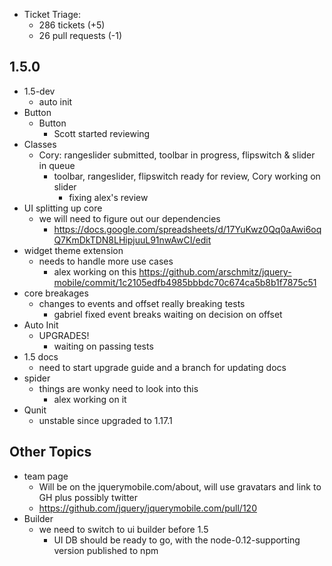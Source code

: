 * Ticket Triage:
  * 286 tickets (+5)
  * 26 pull requests (-1)

## 1.5.0
  * 1.5-dev
    * auto init
  * Button
    * Button
      * Scott started reviewing
  * Classes
    * Cory: rangeslider submitted, toolbar in progress, flipswitch & slider in queue
      * toolbar, rangeslider, flipswitch ready for review, Cory working on slider
        * fixing alex's review
  * UI splitting up core
    * we will need to figure out our dependencies
      * https://docs.google.com/spreadsheets/d/17YuKwz0Qq0aAwi6oqQ7KmDkTDN8LHipjuuL91nwAwCI/edit
  * widget theme extension
    * needs to handle more use cases
      * alex working on this https://github.com/arschmitz/jquery-mobile/commit/1c2105edfb4985bbbdc70c674ca5b8b1f7875c51
  * core breakages
    * changes to events and offset really breaking tests
      * gabriel fixed event breaks waiting on decision on offset
  * Auto Init
    * UPGRADES!
      * waiting on passing tests
  * 1.5 docs
    * need to start upgrade guide and a branch for updating docs
  * spider
    * things are wonky need to look into this
      * alex working on it
  * Qunit
    * unstable since upgraded to 1.17.1

## Other Topics
  * team page
    * Will be on the jquerymobile.com/about, will use gravatars and link to GH plus possibly twitter
    * https://github.com/jquery/jquerymobile.com/pull/120
  * Builder
    * we need to switch to ui builder before 1.5
      * UI DB should be ready to go, with the node-0.12-supporting version published to npm
